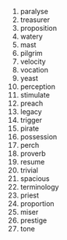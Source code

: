 1. paralyse
2. treasurer
3. proposition
4. watery
5. mast
6. pilgrim
7. velocity
8. vocation
9. yeast
10. perception
11. stimulate
12. preach
13. legacy
14. trigger
15. pirate
16. possession
17. perch
18. proverb
19. resume
20. trivial
21. spacious
22. terminology
23. priest
24. proportion
25. miser
26. prestige
27. tone